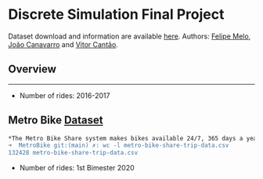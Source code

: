 # Discrete Simulation Final Project


Dataset download and information are available [here](https://bikeshare.metro.net/about/data/).
Authors: [Felipe Melo](https://github.com/FelipOliveira), [João Canavarro](https://github.com/jvcanavarro) and [Vitor Cantão](https://github.com/VitorCantao).


## Overview
***


- Number of rides: 2016-2017 
## Metro Bike [Dataset](https://bikeshare.metro.net/about/data/)


```bash
*The Metro Bike Share system makes bikes available 24/7, 365 days a year in Downtown LA, Central LA, and North Hollywood (...). Metro Bike Share offers convenient round-the-clock access to a fleet of bicycles for short trips. Metro Bike Share is one of LA Metro's multiple public transportation options for Angelenos and visitors to get around.*
➜  MetroBike git:(main) ✗: wc -l metro-bike-share-trip-data.csv
132428 metro-bike-share-trip-data.csv
```

- Number of rides: 1st Bimester 2020 
